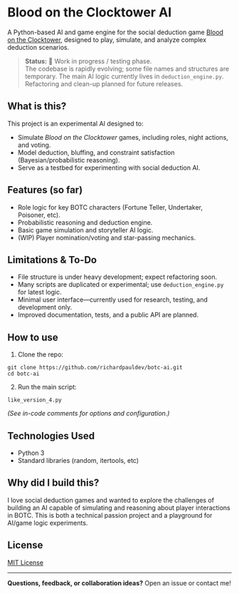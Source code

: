 # Blood on the Clocktower AI

A Python-based AI and game engine for the social deduction game [Blood on the Clocktower](https://www.bloodontheclocktower.com/), designed to play, simulate, and analyze complex deduction scenarios.

> **Status:** 🚧 Work in progress / testing phase.  
> The codebase is rapidly evolving; some file names and structures are temporary. The main AI logic currently lives in `deduction_engine.py`. Refactoring and clean-up planned for future releases.

## What is this?

This project is an experimental AI designed to:
- Simulate *Blood on the Clocktower* games, including roles, night actions, and voting.
- Model deduction, bluffing, and constraint satisfaction (Bayesian/probabilistic reasoning).
- Serve as a testbed for experimenting with social deduction AI.

## Features (so far)
- Role logic for key BOTC characters (Fortune Teller, Undertaker, Poisoner, etc).
- Probabilistic reasoning and deduction engine.
- Basic game simulation and storyteller AI logic.
- (WIP) Player nomination/voting and star-passing mechanics.

## Limitations & To-Do
- File structure is under heavy development; expect refactoring soon.
- Many scripts are duplicated or experimental; use `deduction_engine.py` for latest logic.
- Minimal user interface—currently used for research, testing, and development only.
- Improved documentation, tests, and a public API are planned.

## How to use

1. Clone the repo:
```
git clone https://github.com/richardpauldev/botc-ai.git
cd botc-ai
```
2. Run the main script:
```
like_version_4.py
```
*(See in-code comments for options and configuration.)*

## Technologies Used


- Python 3
- Standard libraries (random, itertools, etc)

## Why did I build this?

I love social deduction games and wanted to explore the challenges of building an AI capable of simulating and reasoning about player interactions in BOTC. This is both a technical passion project and a playground for AI/game logic experiments.

## License

[MIT License](/LICENSE)

---

**Questions, feedback, or collaboration ideas?** Open an issue or contact me!
